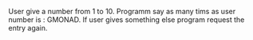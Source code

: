 User give a number from 1 to 10. Programm say as many tims as user number is : GMONAD. 
If user gives something else program request the entry again. 